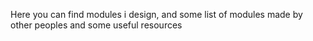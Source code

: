 Here you can find modules i design, and some list of modules made by other peoples and some useful resources
